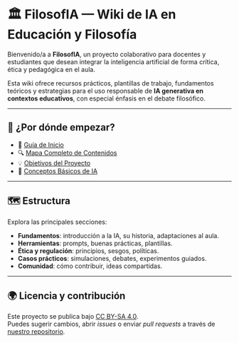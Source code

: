 # 🏛️ FilosofIA — Wiki de IA en Educación y Filosofía

Bienvenido/a a **FilosofIA**, un proyecto colaborativo para docentes y estudiantes que desean integrar la inteligencia artificial de forma crítica, ética y pedagógica en el aula.

Esta wiki ofrece recursos prácticos, plantillas de trabajo, fundamentos teóricos y estrategias para el uso responsable de **IA generativa en contextos educativos**, con especial énfasis en el debate filosófico.

---

## 🧭 ¿Por dónde empezar?

- 📘 [Guía de Inicio](Guia-de-Inicio.md)
- 🔍 [Mapa Completo de Contenidos](Mapa-Completo-de-Contenidos.md)
- 💡 [Objetivos del Proyecto](Objetivos-del-Proyecto.md)
- 🤖 [Conceptos Básicos de IA](Fundamentos/Conceptos-basicos-IA.md)

---

## 🗺️ Estructura

Explora las principales secciones:

- **Fundamentos**: introducción a la IA, su historia, adaptaciones al aula.
- **Herramientas**: prompts, buenas prácticas, plantillas.
- **Ética y regulación**: principios, sesgos, políticas.
- **Casos prácticos**: simulaciones, debates, experimentos guiados.
- **Comunidad**: cómo contribuir, ideas compartidas.

---

## 🌍 Licencia y contribución

Este proyecto se publica bajo [CC BY-SA 4.0](https://creativecommons.org/licenses/by-sa/4.0/).  
Puedes sugerir cambios, abrir *issues* o enviar *pull requests* a través de [nuestro repositorio](https://github.com/TU_USUARIO/filosofIA-wiki).
